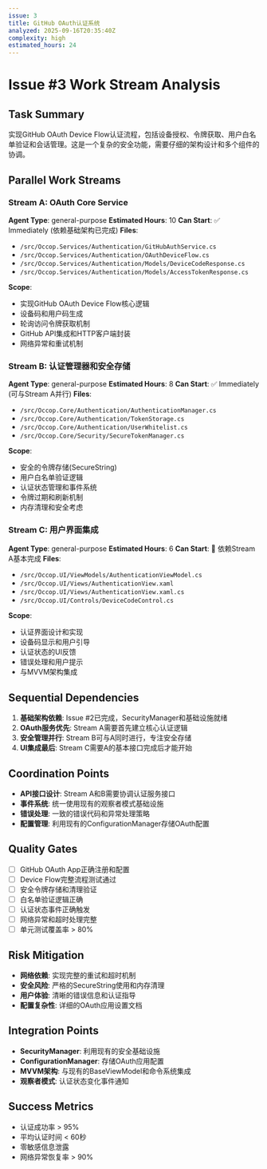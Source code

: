 ```yaml
---
issue: 3
title: GitHub OAuth认证系统
analyzed: 2025-09-16T20:35:40Z
complexity: high
estimated_hours: 24
---
```


# Issue #3 Work Stream Analysis

## Task Summary
实现GitHub OAuth Device Flow认证流程，包括设备授权、令牌获取、用户白名单验证和会话管理。这是一个复杂的安全功能，需要仔细的架构设计和多个组件的协调。

## Parallel Work Streams

### Stream A: OAuth Core Service
**Agent Type**: general-purpose
**Estimated Hours**: 10
**Can Start**: ✅ Immediately (依赖基础架构已完成)
**Files**:
- `/src/Occop.Services/Authentication/GitHubAuthService.cs`
- `/src/Occop.Services/Authentication/OAuthDeviceFlow.cs`
- `/src/Occop.Services/Authentication/Models/DeviceCodeResponse.cs`
- `/src/Occop.Services/Authentication/Models/AccessTokenResponse.cs`

**Scope**:
- 实现GitHub OAuth Device Flow核心逻辑
- 设备码和用户码生成
- 轮询访问令牌获取机制
- GitHub API集成和HTTP客户端封装
- 网络异常和重试机制

### Stream B: 认证管理器和安全存储
**Agent Type**: general-purpose
**Estimated Hours**: 8
**Can Start**: ✅ Immediately (可与Stream A并行)
**Files**:
- `/src/Occop.Core/Authentication/AuthenticationManager.cs`
- `/src/Occop.Core/Authentication/TokenStorage.cs`
- `/src/Occop.Core/Authentication/UserWhitelist.cs`
- `/src/Occop.Core/Security/SecureTokenManager.cs`

**Scope**:
- 安全的令牌存储(SecureString)
- 用户白名单验证逻辑
- 认证状态管理和事件系统
- 令牌过期和刷新机制
- 内存清理和安全考虑

### Stream C: 用户界面集成
**Agent Type**: general-purpose
**Estimated Hours**: 6
**Can Start**: 🔄 依赖Stream A基本完成
**Files**:
- `/src/Occop.UI/ViewModels/AuthenticationViewModel.cs`
- `/src/Occop.UI/Views/AuthenticationView.xaml`
- `/src/Occop.UI/Views/AuthenticationView.xaml.cs`
- `/src/Occop.UI/Controls/DeviceCodeControl.cs`

**Scope**:
- 认证界面设计和实现
- 设备码显示和用户引导
- 认证状态的UI反馈
- 错误处理和用户提示
- 与MVVM架构集成

## Sequential Dependencies

1. **基础架构依赖**: Issue #2已完成，SecurityManager和基础设施就绪
2. **OAuth服务优先**: Stream A需要首先建立核心认证逻辑
3. **安全管理并行**: Stream B可与A同时进行，专注安全存储
4. **UI集成最后**: Stream C需要A的基本接口完成后才能开始

## Coordination Points

- **API接口设计**: Stream A和B需要协调认证服务接口
- **事件系统**: 统一使用现有的观察者模式基础设施
- **错误处理**: 一致的错误代码和异常处理策略
- **配置管理**: 利用现有的ConfigurationManager存储OAuth配置

## Quality Gates

- [ ] GitHub OAuth App正确注册和配置
- [ ] Device Flow完整流程测试通过
- [ ] 安全令牌存储和清理验证
- [ ] 白名单验证逻辑正确
- [ ] 认证状态事件正确触发
- [ ] 网络异常和超时处理完整
- [ ] 单元测试覆盖率 > 80%

## Risk Mitigation

- **网络依赖**: 实现完整的重试和超时机制
- **安全风险**: 严格的SecureString使用和内存清理
- **用户体验**: 清晰的错误信息和认证指导
- **配置复杂性**: 详细的OAuth应用设置文档

## Integration Points

- **SecurityManager**: 利用现有的安全基础设施
- **ConfigurationManager**: 存储OAuth应用配置
- **MVVM架构**: 与现有的BaseViewModel和命令系统集成
- **观察者模式**: 认证状态变化事件通知

## Success Metrics

- 认证成功率 > 95%
- 平均认证时间 < 60秒
- 零敏感信息泄露
- 网络异常恢复率 > 90%